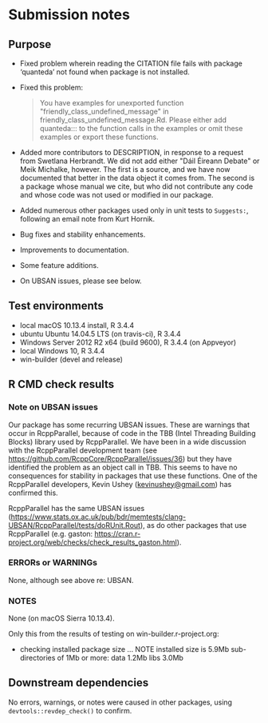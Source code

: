 # Submission notes

## Purpose

- Fixed problem wherein reading the CITATION file fails with package ‘quanteda’ not found when package is not installed.  

- Fixed this problem:
    > You have examples for unexported function "friendly_class_undefined_message" in friendly_class_undefined_message.Rd.
    > Please either add quanteda::: to the function calls in the examples or omit these examples or export these functions.
    
- Added more contributors to DESCRIPTION, in response to a request from Swetlana Herbrandt.  We did not add either "Dáil Éireann Debate" or Meik Michalke, however.  The first is a source, and we have now documented that better in the data object it comes from.  The second is a package whose manual we cite, but who did not contribute any code and whose code was not used or modified in our package.  

- Added numerous other packages used only in unit tests to `Suggests:`, following an email note from Kurt Hornik.

- Bug fixes and stability enhancements.  

- Improvements to documentation.  

- Some feature additions.  

- On UBSAN issues, please see below.
 
## Test environments

* local macOS 10.13.4 install, R 3.4.4
* ubuntu Ubuntu 14.04.5 LTS (on travis-ci), R 3.4.4
* Windows Server 2012 R2 x64 (build 9600), R 3.4.4 (on Appveyor)
* local Windows 10, R 3.4.4
* win-builder (devel and release)

## R CMD check results

### Note on UBSAN issues

Our package has some recurring UBSAN issues.  These are warnings that occur in RcppParallel, because of code in the TBB (Intel Threading Building Blocks) library used by RcppParallel.  We have been in a wide discussion with the RcppParallel development team (see https://github.com/RcppCore/RcppParallel/issues/36) but they have identified the problem as an object call in TBB.  This seems to have no consequences for stability in packages that use these functions.  One of the RcppParallel developers, Kevin Ushey (kevinushey@gmail.com) has confirmed this.

RcppParallel has the same UBSAN issues (https://www.stats.ox.ac.uk/pub/bdr/memtests/clang-UBSAN/RcppParallel/tests/doRUnit.Rout), as do other packages that use RcppParallel (e.g. gaston: https://cran.r-project.org/web/checks/check_results_gaston.html).

### ERRORs or WARNINGs

None, although see above re: UBSAN.

### NOTES

None (on macOS Sierra 10.13.4).

Only this from the results of testing on win-builder.r-project.org:

* checking installed package size ... NOTE
  installed size is  5.9Mb
  sub-directories of 1Mb or more:
    data   1.2Mb
    libs   3.0Mb

## Downstream dependencies

No errors, warnings, or notes were caused in other packages, using `devtools::revdep_check()` to confirm.
